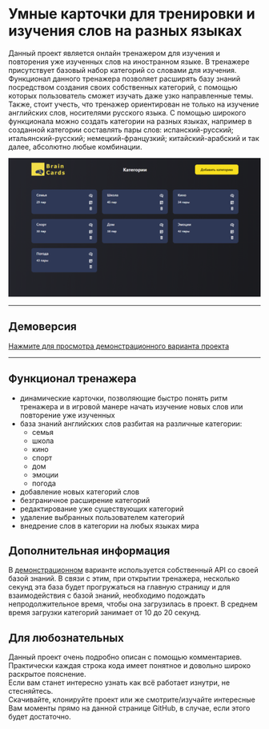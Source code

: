 # Умные карточки для тренировки и изучения слов на разных языках
Данный проект является онлайн тренажером для изучения и повторения уже изученных слов на иностранном языке. В тренажере присутствует базовый набор категорий со словами для изучения. Функционал данного тренажера позволяет расширять базу знаний посредством создания своих собственных категорий, с помощью которых пользователь сможет изучать даже узко направленные темы. Также, стоит учесть, что тренажер ориентирован не только на изучение английских слов, носителями русского языка. С помощью широкого функционала можно создать категории на разных языках, например в созданной категории составлять пары слов: испанский-русский; итальянский-русский; немецкий-французкий; китайский-арабский и так далее, абсолютно любые комбинации.

<div align="center">
  <img  src="https://raw.githubusercontent.com/daviddovzhanskiy/brain-cards/master/img/preview.png">
</div>

---

## Демоверсия
[Нажмите для просмотра демонстрационного варианта проекта](https://daviddovzhanskiy.github.io/brain-cards/)

---

## Функционал тренажера
- динамические карточки, позволяющие быстро понять ритм тренажера и в игровой манере начать изучение новых слов или повторение уже изученных
- база знаний английских слов разбитая на различные категории:
    - семья
    - школа
    - кино
    - спорт
    - дом
    - эмоции
    - погода
- добавление новых категорий слов
- безграничное расширение категорий
- редактирование уже существующих категорий
- удаление выбранных пользователем категорий
- внедрение слов в категории на любых языках мира


## Дополнительная информация
В [демонстрационном](https://daviddovzhanskiy.github.io/brain-cards/) варианте используется собственный API со своей базой знаний. В связи с этим, при открытии тренажера, несколько секунд эта база будет прогружаться на главную страницу и для взаимодействия с базой знаний, необходимо подождать непродолжительное время, чтобы она загрузилась в проект. В среднем время загрузки категорий занимает от 10 до 20 секунд.

## Для любознательных
Данный проект очень подробно описан с помощью комментариев.   
Практически каждая строка кода имеет понятное и довольно широко раскрытое пояснение.  
Если вам станет интересно узнать как всё работает изнутри, не стесняйтесь.  
Скачивайте, клонируйте проект или же смотрите/изучайте интересные Вам моменты прямо на данной странице GitHub, в случае, если этого будет достаточно.
